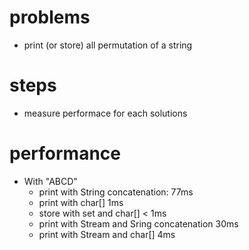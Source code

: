 # problems
- print (or store) all permutation of a string
# steps
- measure performace for each solutions
# performance
- With "ABCD"
  - print with String concatenation: 77ms
  - print with char[] 1ms
  - store with set and char[] < 1ms
  - print with Stream and Sring concatenation 30ms
  - print with Stream and char[] 4ms